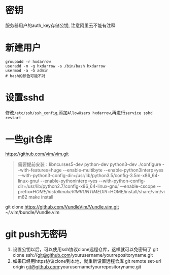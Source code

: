# 密钥
服务器用户的auth\_key存储公钥, 注意阿里云不能有注释

# 新建用户
```shell
groupadd -r hxdarrow
useradd -m -g hxdarrow -s /bin/bash hxdarrow
usermod -a -G admin
# bash的颜色可能不对
```

# 设置sshd
修改`/etc/ssh/ssh_config`,添加`AllowUsers hxdarrow`,再进行`service sshd restart`

# 一些git仓库
https://github.com/vim/vim.git
> 需要提前安装：libncurses5-dev python-dev python3-dev
> ./configure --with-features=huge --enable-multibyte --enable-python3interp=yes --with-python3-config-dir=/usr/lib/python3.5/config-3.5m-x86\_64-linux-gnu/ --enable-pythoninterp=yes --with-python-config-dir=/usr/lib/python2.7/config-x86\_64-linux-gnu/ --enable-cscope --prefix=$HOME/install
> make VIMRUNTIMEDIR=$HOME/install/share/vim/vim82
> make install

git clone https://github.com/VundleVim/Vundle.vim.git ~/.vim/bundle/Vundle.vim


# git push无密码
1. 设置公钥以后，可以使用ssh协议clone远程仓库，这样就可以免密码了
	git clone ssh://git@github.com/yourusername/yourrepositoryname.git
2. 如果已经用https协议clone到本地，就重新设置远程仓库
	git remote set-url origin git@github.com:yourusername/yourrepositoryname.git

